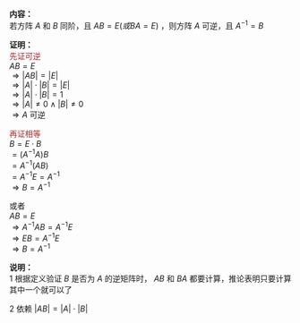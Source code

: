 **内容：**  
若方阵 $A$ 和 $B$ 同阶，且 $AB=E(或BA=E)$ ，则方阵 $A$ 可逆，且 $A^{-1}=B$  
  
**证明：**  
<font color=brown>先证可逆</font>  
 $AB=E$  
 $\Rightarrow|AB|=|E|$  
 $\Rightarrow|A|\cdot|B|=|E|$  
 $\Rightarrow|A|\cdot|B|=1$  
 $\Rightarrow|A|\neq0\land|B|\neq0$  
 $\Rightarrow A$ 可逆  
  
<font color=brown>再证相等</font>  
 $B=E\cdot B$  
 $=(A^{-1}A)B$  
 $=A^{-1}(AB)$  
 $=A^{-1}E=A^{-1}$  
 $\Rightarrow B=A^{-1}$  
  
或者  
 $AB=E$  
 $\Rightarrow A^{-1}AB=A^{-1}E$  
 $\Rightarrow EB=A^{-1}E$  
 $\Rightarrow B=A^{-1}$  
  
**说明：**  
1 根据定义验证 $B$ 是否为 $A$ 的逆矩阵时， $AB$ 和 $BA$ 都要计算，推论表明只要计算其中一个就可以了  
  
2 依赖 $|AB|=|A|\cdot|B|$  

